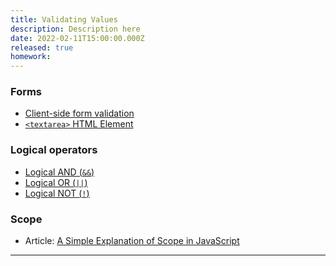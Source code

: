```yaml
---
title: Validating Values
description: Description here
date: 2022-02-11T15:00:00.000Z
released: true
homework: 
---
```


<home-work :home-work="homework">

### Forms
- [Client-side form validation](https://developer.mozilla.org/en-US/docs/Learn/Forms/Form_validation)
- [`<textarea>` HTML Element](https://developer.mozilla.org/en-US/docs/Web/HTML/Element/textarea)

### Logical operators
- [Logical AND (`&&`)](https://developer.mozilla.org/en-US/docs/Web/JavaScript/Reference/Operators/Logical_AND)
- [Logical OR (`||`)](https://developer.mozilla.org/en-US/docs/Web/JavaScript/Reference/Operators/Logical_OR)
- [Logical NOT (`!`)](https://developer.mozilla.org/en-US/docs/Web/JavaScript/Reference/Operators/Logical_NOT)

### Scope
- Article: [A Simple Explanation of Scope in JavaScript](https://dmitripavlutin.com/javascript-scope/)

</home-work>

---

<!--

# 1. Utility Functions
### Materials
- [Function return values](https://developer.mozilla.org/en-US/docs/Learn/JavaScript/Building_blocks/Return_values)

### Demo: Ratio to Percentage Converter
- [Bonus Activity](https://gist.github.com/acidtone/64c3c63e0ee7de3aa56adfc99deeeef8#bonus-activity) from yesterday

## 2. Value validation
### Materials
- [Validating value types](/library/takeaways/js/validating-values)

-->

